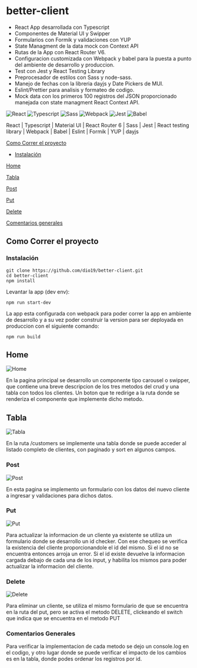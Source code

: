 # better-client

* React App desarrollada con Typescript
* Componentes de Material UI y Swipper
* Formularios con Formik y validaciones con YUP
* State Managment de la data mock con Context API
* Rutas de la App con React Router V6.
* Configuracion customizada con Webpack y babel para la puesta a punto del ambiente de desarrollo y produccion.
* Test con Jest y React Testing Library
* Preprocesador de estilos con Sass y node-sass.
* Manejo de fechas con la libreria dayjs y Date Pickers de MUI.
* Eslint/Prettier para analisis y formateo de codigo.
* Mock data con los primeros 100 registros del JSON proporcionado manejada con state managment React Context API.

<p>
  <img alt="React" src="https://img.shields.io/badge/-React-61DAFB?style=flat-square&logo=React&logoColor=black" />
  <img alt="Typescript" src="https://img.shields.io/badge/-Typescript-339933?style=flat-square&logo=Typescript&logoColor=white" />
  <img alt="Sass" src="https://img.shields.io/badge/-Sass-CC6699?style=flat-square&logo=sass&logoColor=white" />
  <img alt="Webpack" src="https://img.shields.io/badge/-Webpack-F05032?style=flat-square&logo=Webpack&logoColor=white" />
  <img alt="Jest" src="https://img.shields.io/badge/-Jest-C21325?style=flat-square&logo=jest&logoColor=white" />
  <img alt="Babel" src="https://img.shields.io/badge/-Babel-FFFF33?style=flat-square&logo=Babel&logoColor=black" />
</p>

React | Typescript | Material UI | React Router 6 | Sass | Jest | React testing library | Webpack | Babel | Eslint | Formik | YUP | dayjs

[Como Correr el proyecto](#como-correr-el-proyecto)
  - [Instalación](#instalacion)

[Home](#home)

[Tabla](#tabla)

[Post](#post)

[Put](#put)

[Delete](#delete)

[Comentarios generales](#comentarios-generales)


## Como Correr el proyecto

### Instalación

```
git clone https://github.com/dio19/better-client.git
cd better-client
npm install

```
Levantar la app (dev env):

```
npm run start-dev

```

La app esta configurada con webpack para poder correr la app en ambiente de desarrollo y a su vez poder construir la version para ser deployada en produccion con el siguiente comando:

```
npm run build

```

## Home
![Home](https://user-images.githubusercontent.com/55143009/199045117-0c19724e-0352-4cc5-b000-77a010158f1d.gif)

En la pagina principal se desarrollo un componente tipo carousel o swipper, que contiene una breve descripcion de los tres metodos del crud y una tabla con todos los clientes. Un boton que te redirige a la ruta donde se renderiza el componente que implemente dicho metodo.

## Tabla
![Tabla](https://user-images.githubusercontent.com/55143009/199048375-47f8e973-edd5-4140-8021-29da56e24d09.gif)

En la ruta /customers se implemente una tabla donde se puede acceder al listado completo de clientes, con paginado y sort en algunos campos.

### Post
![Post](https://user-images.githubusercontent.com/55143009/199045163-4661523e-47bd-4618-b2ca-f982c764beb4.gif)

En esta pagina se implemento un formulario con los datos del nuevo cliente a ingresar y validaciones para dichos datos.
 
### Put
![Put](https://user-images.githubusercontent.com/55143009/199045245-e0e5ac77-0101-49f8-9b56-73eb22c9732c.gif)

Para actualizar la informacion de un cliente ya existente se utiliza un formulario donde se desarrollo un id checker. Con ese chequeo se verifica la existencia del cliente proporcionandole el id del mismo. Si el id no se encuentra entonces arroja un error. Si el id existe devuelve la informacion cargada debajo de cada una de los input, y habilita los mismos para poder actualizar la informacion del cliente.

### Delete
![Delete](https://user-images.githubusercontent.com/55143009/199048404-d6377b72-5b46-4992-a301-b92ed19aae35.gif)

Para eliminar un cliente, se utiliza el mismo formulario de que se encuentra en la ruta del put, pero se activa el metodo DELETE, clickeando el switch que indica que se encuentra en el metodo PUT

### Comentarios Generales
Para verificar la implementacion de cada metodo se dejo un console.log en el codigo, y otro lugar donde se puede verificar el impacto de los cambios es en la tabla, donde podes ordenar los registros por id.


